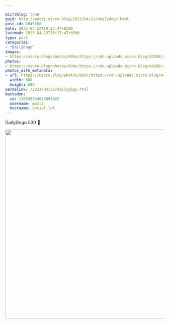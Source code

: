 ```yaml
---

microblog: true
guid: http://matti.micro.blog/2023/04/23/dailydogo.html
post_id: 2845168
date: 2023-04-23T19:27:47+0200
lastmod: 2023-04-23T19:27:47+0200
type: post
categories:
- "DailyDogo"
images:
- https://micro.blog/photos/600x/https://cdn.uploads.micro.blog/44388/2023/768fe39038.jpg
photos:
- https://micro.blog/photos/600x/https://cdn.uploads.micro.blog/44388/2023/768fe39038.jpg
photos_with_metadata:
- url: https://micro.blog/photos/600x/https://cdn.uploads.micro.blog/44388/2023/768fe39038.jpg
  width: 600
  height: 600
permalink: /2023/04/23/dailydogo.html
mastodon:
  id: 110249304847891022
  username: matti
  hostname: social.lol
---
```

DailyDogo 530 🐶

<img src="/media/uploads/2023/768fe39038.jpg" width="600" height="600" alt="" />
